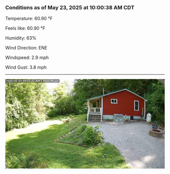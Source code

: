 ### Conditions as of May 23, 2025 at 10:00:38 AM CDT 

Temperature: 60.90 &deg;F

Feels like: 60.90 &deg;F

Humidity: 63%

Wind Direction: ENE

Windspeed: 2.9 mph

Wind Gust: 3.8 mph

---

<img src="./images/latest.jpeg"/>

